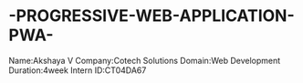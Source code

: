 # -PROGRESSIVE-WEB-APPLICATION-PWA-
Name:Akshaya V
Company:Cotech Solutions
Domain:Web Development
Duration:4week
Intern ID:CT04DA67
